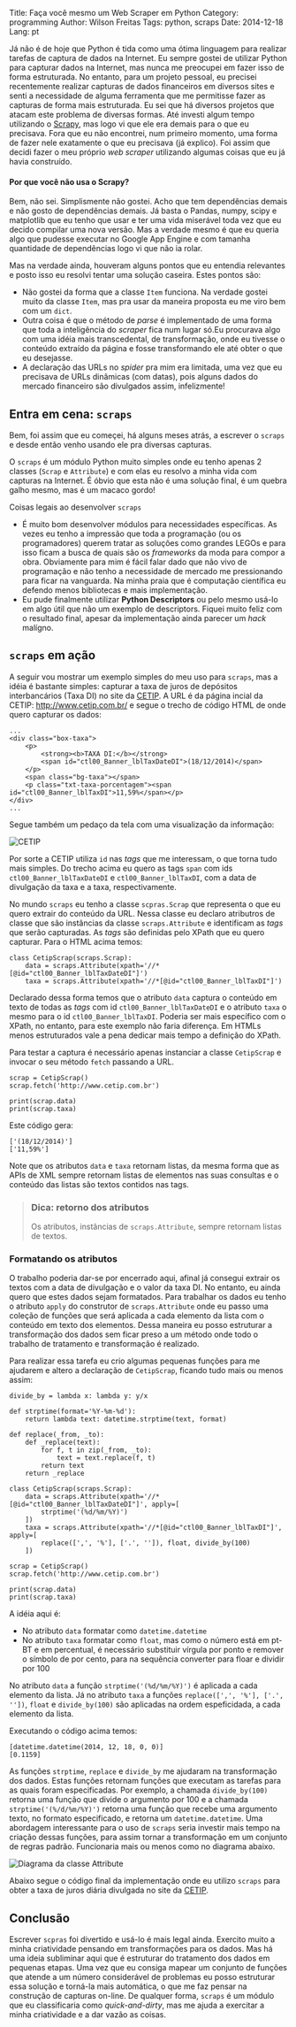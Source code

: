 Title: Faça você mesmo um Web Scraper em Python
Category: programming
Author: Wilson Freitas
Tags: python, scraps
Date: 2014-12-18
Lang: pt

[1]: https://pypi.python.org/pypi?%3Aaction=search&term=scrap&submit=search "PyPI Scrap Search"
[2]: https://pypi.python.org/pypi?%3Aaction=search&term=crawler&submit=search "PyPI Crawler Search"
[scrapy]: http://scrapy.org/ "Scrapy"
[cetip]: http://www.cetip.com.br/ "CETIP"


Já não é de hoje que Python é tida como uma ótima linguagem para realizar tarefas de captura de dados na Internet.
Eu sempre gostei de utilizar Python para capturar dados na Internet, mas nunca me preocupei em fazer isso de forma estruturada.
No entanto, para um projeto pessoal, eu precisei recentemente realizar capturas de dados financeiros em diversos sites e senti a necessidade de alguma ferramenta que me permitisse fazer as capturas de forma mais estruturada.
Eu sei que há diversos projetos que atacam este problema de diversas formas.
Até investi algum tempo utilizando o [Scrapy][scrapy], mas logo vi que ele era demais para o que eu precisava.
Fora que eu não encontrei, num primeiro momento, uma forma de fazer nele exatamente o que eu precisava (já explico).
Foi assim que decidi fazer o meu próprio *web scraper* utilizando algumas coisas que eu já havia construído.

#### Por que você não usa o Scrapy?

Bem, não sei. Simplismente não gostei. Acho que tem dependências demais e não gosto de dependências demais.
Já basta o Pandas, numpy, scipy e matplotlib que eu tenho que usar e ter uma vida miserável toda vez que eu decido compilar uma nova versão.
Mas a verdade mesmo é que eu queria algo que pudesse executar no Google App Engine e com tamanha quantidade de dependências logo vi que não ia rolar.

Mas na verdade ainda, houveram alguns pontos que eu entendia relevantes e posto isso eu resolvi tentar uma solução caseira.
Estes pontos são:

- Não gostei da forma que a classe `Item` funciona. Na verdade gostei muito da classe `Item`, mas pra usar da maneira proposta eu me viro bem com um `dict`.
- Outra coisa é que o método de *parse* é implementado de uma forma que toda a inteligência do *scraper* fica num lugar só.Eu procurava algo com uma idéia mais transcedental, de transformação, onde eu tivesse o conteúdo extraído da página e fosse transformando ele até obter o que eu desejasse.
- A declaração das URLs no *spider* pra mim era limitada, uma vez que eu precisava de URLs dinâmicas (com datas), pois alguns dados do mercado financeiro são divulgados assim, infelizmente!

## Entra em cena: `scraps`

Bem, foi assim que eu começei, há alguns meses atrás, a escrever o `scraps` e desde então venho usando ele pra diversas capturas.

<script src="https://gist.github.com/wilsonfreitas/8bd1a0a5296c65948918.js"></script>

O `scraps` é um módulo Python muito simples onde eu tenho apenas 2 classes (`Scrap` e `Attribute`) e com elas eu resolvo a minha vida com capturas na Internet.
É óbvio que esta não é uma solução final, é um quebra galho mesmo, mas é um macaco gordo!

Coisas legais ao desenvolver `scraps`

- É muito bom desenvolver módulos para necessidades específicas. As vezes eu tenho a impressão que toda a programação (ou os programadores) querem tratar as soluções como grandes LEGOs e para isso ficam a busca de quais são os *frameworks* da moda para compor a obra. Obviamente para mim é fácil falar dado que não vivo de programação e não tenho a necessidade de mercado me pressionando para ficar na vanguarda. Na minha praia que é computação científica eu defendo menos bibliotecas e mais implementação.
- Eu pude finalmente utilizar **Python Descriptors** ou pelo mesmo usá-lo em algo útil que não um exemplo de descriptors. Fiquei muito feliz com o resultado final, apesar da implementação ainda parecer um *hack* malígno.


## `scraps` em ação

A seguir vou mostrar um exemplo simples do meu uso para `scraps`, mas a idéia é bastante simples: capturar a taxa de juros de depósitos interbancários (Taxa DI) no site da [CETIP][cetip].
A URL é da página incial da CETIP: http://www.cetip.com.br/ e segue o trecho de código HTML de onde quero capturar os dados:

```{html}
...
<div class="box-taxa">
	<p>
		<strong><b>TAXA DI:</b></strong>
		<span id="ctl00_Banner_lblTaxDateDI">(18/12/2014)</span>
	</p>
	<span class="bg-taxa"></span>
	<p class="txt-taxa-porcentagem"><span id="ctl00_Banner_lblTaxDI">11,59%</span></p>
</div>
...
```

Segue também um pedaço da tela com uma visualização da informação:

![CETIP](/figure/cetip.png)

Por sorte a CETIP utiliza `id` nas *tags* que me interessam, o que torna tudo mais simples.
Do trecho acima eu quero as tags `span` com ids `ctl00_Banner_lblTaxDateDI` e `ctl00_Banner_lblTaxDI`, com a data de divulgação da taxa e a taxa, respectivamente.

No mundo `scraps` eu tenho a classe `scpras.Scrap` que representa o que eu quero extrair do conteúdo da URL.
Nessa classe eu declaro atributros de classe que são instâncias da classe `scraps.Attribute` e identificam as *tags* que serão capturadas.
As *tags* são definidas pelo XPath que eu quero capturar.
Para o HTML acima temos:

```{python}
class CetipScrap(scraps.Scrap):
    data = scraps.Attribute(xpath='//*[@id="ctl00_Banner_lblTaxDateDI"]')
    taxa = scraps.Attribute(xpath='//*[@id="ctl00_Banner_lblTaxDI"]')
```

Declarado dessa forma temos que o atributo `data` captura o conteúdo em texto de todas as *tags* com id `ctl00_Banner_lblTaxDateDI` e o atributo `taxa` o mesmo para o id `ctl00_Banner_lblTaxDI`.
Poderia ser mais específico com o XPath, no entanto, para este exemplo não faria diferença.
Em HTMLs menos estruturados vale a pena dedicar mais tempo a definição do XPath.

Para testar a captura é necessário apenas instanciar a classe `CetipScrap` e invocar o seu método `fetch` passando a URL.

```{python}
scrap = CetipScrap()
scrap.fetch('http://www.cetip.com.br')

print(scrap.data)
print(scrap.taxa)
```

Este código gera:

```
['(18/12/2014)']
['11,59%']
```

Note que os atributos `data` e `taxa` retornam listas, da mesma forma que as APIs de XML sempre retornam listas de elementos nas suas consultas e o conteúdo das listas são textos contidos nas tags.

> ### Dica: retorno dos atributos
> 
> Os atributos, instâncias de `scraps.Attribute`, sempre retornam listas de textos.

### Formatando os atributos

O trabalho poderia dar-se por encerrado aqui, afinal já consegui extrair os textos com a data de divulgação e o valor da taxa DI.
No entanto, eu ainda quero que estes dados sejam formatados.
Para trabalhar os dados eu tenho o atributo `apply` do construtor de `scraps.Attribute` onde eu passo uma coleção de funções que será aplicada a cada elemento da lista com o conteúdo em texto dos elementos.
Dessa maneira eu posso estruturar a transformação dos dados sem ficar preso a um método onde todo o trabalho de tratamento e transformação é realizado.

Para realizar essa tarefa eu crio algumas pequenas funções para me ajudarem e altero a declaração de `CetipScrap`, ficando tudo mais ou menos assim:

```{python}
divide_by = lambda x: lambda y: y/x

def strptime(format='%Y-%m-%d'):
    return lambda text: datetime.strptime(text, format)

def replace(_from, _to):
    def _replace(text):
        for f, t in zip(_from, _to):
            text = text.replace(f, t)
        return text
    return _replace

class CetipScrap(scraps.Scrap):
    data = scraps.Attribute(xpath='//*[@id="ctl00_Banner_lblTaxDateDI"]', apply=[
        strptime('(%d/%m/%Y)')
    ])
    taxa = scraps.Attribute(xpath='//*[@id="ctl00_Banner_lblTaxDI"]', apply=[
        replace([',', '%'], ['.', '']), float, divide_by(100)
    ])

scrap = CetipScrap()
scrap.fetch('http://www.cetip.com.br')

print(scrap.data)
print(scrap.taxa)
```

A idéia aqui é:

- No atributo `data` formatar como `datetime.datetime`
- No atributo `taxa` formatar como `float`, mas como o número está em pt-BT e em percentual, é necessário substituir vírgula por ponto e remover o símbolo de por cento, para na sequência converter para floar e dividir por 100

No atributo `data` a função `strptime('(%d/%m/%Y)')` é aplicada a cada elemento da lista.
Já no atributo `taxa` a funções `replace([',', '%'], ['.', ''])`, `float` e `divide_by(100)` são aplicadas na ordem espeficidada, a cada elemento da lista.

Executando o código acima temos:

```
[datetime.datetime(2014, 12, 18, 0, 0)]
[0.1159]
```

As funções `strptime`, `replace` e `divide_by` me ajudaram na transformação dos dados.
Estas funções retornam funções que executam as tarefas para as quais foram especificadas.
Por exemplo, a chamada `divide_by(100)` retorna uma função que divide o argumento por 100 e a chamada `strptime('(%/d/%m/%Y)')` retorna uma função que recebe uma argumento texto, no formato especificado, e retorna um `datetime.datetime`.
Uma abordagem interessante para o uso de `scraps` seria investir mais tempo na criação dessas funções, para assim tornar a transformação em um conjunto de regras padrão.
Funcionaria mais ou menos como no diagrama abaixo.

![Diagrama da classe Attribute](/figure/attribute-diag-1.png) 

Abaixo segue o código final da implementação onde eu utilizo `scraps` para obter a taxa de juros diária divulgada no site da [CETIP][cetip].

<script src="https://gist.github.com/wilsonfreitas/4b8e7e215e3a8a27eb90/a315f617b2059640a17edc72907a5b68571629c9.js"></script>

## Conclusão

Escrever `scpras` foi divertido e usá-lo é mais legal ainda.
Exercito muito a minha criatividade pensando em transformações para os dados.
Mas há uma ideia subliminar aqui que é estruturar do tratamento dos dados em pequenas etapas.
Uma vez que eu consiga mapear um conjunto de funções que atende a um número considerável de problemas eu posso estruturar essa solução e torná-la mais automática, o que me faz pensar na construção de capturas on-line.
De qualquer forma, `scraps` é um módulo que eu classificaria como *quick-and-dirty*, mas me ajuda a exercitar a minha criatividade e a dar vazão as coisas.
